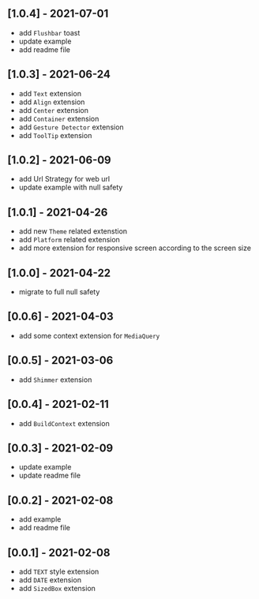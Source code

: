 ## [1.0.4] - 2021-07-01
* add `Flushbar` toast
* update example
* add readme file

## [1.0.3] - 2021-06-24
* add `Text` extension
* add `Align` extension
* add `Center` extension
* add `Container` extension
* add `Gesture Detector` extension
* add `ToolTip` extension

## [1.0.2] - 2021-06-09
* add Url Strategy for web url
* update example with null safety

## [1.0.1] - 2021-04-26
* add new `Theme` related extenstion
* add `Platform` related extension
* add more extension for responsive screen according to the screen size

## [1.0.0] - 2021-04-22
* migrate to full null safety

## [0.0.6] - 2021-04-03
* add some context extension for `MediaQuery`

## [0.0.5] - 2021-03-06
* add `Shimmer` extension

## [0.0.4] - 2021-02-11
* add `BuildContext` extension

## [0.0.3] - 2021-02-09
* update example
* update readme file

## [0.0.2] - 2021-02-08
* add example
* add readme file

## [0.0.1] - 2021-02-08
* add `TEXT` style extension
* add `DATE` extension
* add `SizedBox` extension
